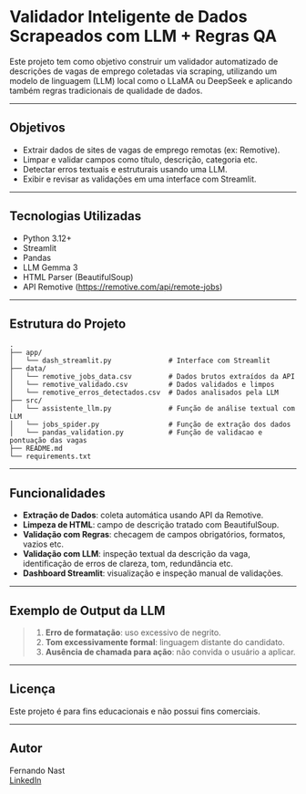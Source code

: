 #  Validador Inteligente de Dados Scrapeados com LLM + Regras QA

Este projeto tem como objetivo construir um validador automatizado de descrições de vagas de emprego coletadas via scraping, utilizando um modelo de linguagem (LLM) local como o LLaMA ou DeepSeek e aplicando também regras tradicionais de qualidade de dados.

---

##  Objetivos

- Extrair dados de sites de vagas de emprego remotas (ex: Remotive).
- Limpar e validar campos como título, descrição, categoria etc.
- Detectar erros textuais e estruturais usando uma LLM.
- Exibir e revisar as validações em uma interface com Streamlit.

---

##  Tecnologias Utilizadas

- Python 3.12+
- Streamlit
- Pandas
- LLM Gemma 3
- HTML Parser (BeautifulSoup)
- API Remotive (https://remotive.com/api/remote-jobs)

---

## Estrutura do Projeto

```
.
├── app/
│   └── dash_streamlit.py              # Interface com Streamlit
├── data/
│   └── remotive_jobs_data.csv         # Dados brutos extraídos da API
│   └── remotive_validado.csv          # Dados validados e limpos
│   └── remotive_erros_detectados.csv  # Dados analisados pela LLM
├── src/
│   └── assistente_llm.py              # Função de análise textual com LLM
│   └── jobs_spider.py                 # Função de extração dos dados
│   └── pandas_validation.py           # Função de validacao e pontuação das vagas
├── README.md
└── requirements.txt
```

---

##  Funcionalidades

-  **Extração de Dados**: coleta automática usando API da Remotive.
-  **Limpeza de HTML**: campo de descrição tratado com BeautifulSoup.
-  **Validação com Regras**: checagem de campos obrigatórios, formatos, vazios etc.
-  **Validação com LLM**: inspeção textual da descrição da vaga, identificação de erros de clareza, tom, redundância etc.
-  **Dashboard Streamlit**: visualização e inspeção manual de validações.

---

##  Exemplo de Output da LLM

> 1. **Erro de formatação**: uso excessivo de negrito.  
> 2. **Tom excessivamente formal**: linguagem distante do candidato.  
> 3. **Ausência de chamada para ação**: não convida o usuário a aplicar.

---

##  Licença

Este projeto é para fins educacionais e não possui fins comerciais.

---

##  Autor

Fernando Nast  
[LinkedIn](https://www.linkedin.com/in/fernandonast)